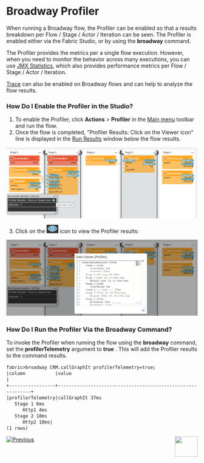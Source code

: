 # Broadway Profiler

When running a Broadway flow, the Profiler can be enabled so that a results breakdown per Flow / Stage / Actor / Iteration can be seen. The Profiler is enabled either via the Fabric Studio, or by using the **broadway** command. 

The Profiler provides the metrics per a single flow execution. However, when you need to monitor the behavior across many executions, you can use [JMX Statistics](/articles/34_JMX_statistics/02_JMX_format.md), which also provides performance metrics per Flow / Stage / Actor / Iteration.

[Trace](/articles/29_tracing/01_tracing_overview.md) can also be enabled on Broadway flows and can help to analyze the flow results.

### How Do I Enable the Profiler in the Studio?

1. To enable the Profiler, click **Actions** > **Profiler** in the [Main menu](18_broadway_flow_window.md#main-menu) toolbar and run the flow. 
2. Once the flow is completed, "Profiler Results: Click on the Viewer icon" line is displayed in the [Run Results](18_broadway_flow_window.md#run-results-window) window below the flow results. 

![image](images/99_31_01.PNG)

3. Click on the <img src="images/99_31_02.PNG" alt="image" style="zoom:67%;" /> icon to view the Profiler results:

![image](images/99_31_03.PNG)

### How Do I Run the Profiler Via the Broadway Command?

To invoke the Profiler when running the flow using the **broadway** command, set the **profilerTelemetry** argument to **true** . This will add the Profiler results to the command results.

~~~
fabric>broadway CRM.callGraphIt profilerTelemetry=true;
|column           |value                                                       |
+-----------------+------------------------------------------------------------+
|profilerTelemetry|callGraphIt 37ms
   Stage 1 6ms
      Http1 4ms
   Stage 2 18ms
      Http2 18ms|
(1 rows)
~~~



[![Previous](/articles/images/Previous.png)](30_support_parallel_execution.md)[<img align="right" width="60" height="54" src="/articles/images/Next.png">](32_reset_actor_state.md)

